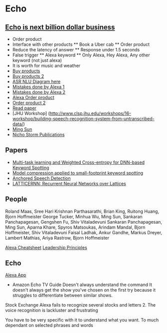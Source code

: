 # Echo

## [Echo is next billion dollar business](http://www.businessinsider.in/The-inside-story-of-how-Amazon-created-Echo-the-next-billion-dollar-business-no-one-saw-coming/articleshow/51664080.cms)

* Order product
* Interface with other products
** Book a Uber cab
** Order product
* Reduce the latency of answer
** Response under 1.5 seconds
* False trigger
** Alexa keyword
** Only Alexa, Hey Alexa, Any other keyword (not just alexa)
* It is worth for music and weather
* [Buy products](https://www.amazon.com/b/ref=s9_acss_bw_cg_VANS_1a1?node=14552177011&pf_rd_m=ATVPDKIKX0DER&pf_rd_s=merchandised-search-1&pf_rd_r=A0ACF8CXZPTPG308DHTY&pf_rd_t=101&pf_rd_p=738cf03b-ff35-4203-90e1-7ea3c82203c0&pf_rd_i=14655536011)
* [Buy products 2](https://www.amazon.com/b?node=14655536011)
* [ASR NLU Diagram here](http://www.geekwire.com/2016/amazon-ramps-up-recruiting-efforts-for-engineers/)
* [Mistakes done by Alexa 1](https://www.cnet.com/news/dammit-alexa-i-feel-bad-when-i-yell-at-my-amazon-echo/)
* [Mistakes done by Alexa 2](https://www.cnet.com/news/why-i-wanted-to-strangle-my-amazon-echo-on-prime-day/)
* [Alexa Order product](https://www.cnet.com/news/amazons-alexa-virtual-assistant-can-now-order-millions-of-items/)
* [Order product 2](http://finance.yahoo.com/news/alexa-prime-day-deals-070000114.html)
* [Read paper](https://scholar.google.com/citations?hl=en&user=zdvyXTsAAAAJ&view_op=list_works&sortby=pubdate)
* [JHU Workshop] (http://www.clsp.jhu.edu/workshops/16-workshop/building-speech-recognition-system-from-untranscribed-data/)
* [Ming Sun](https://www.linkedin.com/in/ming-sun-67427728)
* [Nicho Storm Publications](http://www.nikkostrom.com/publications/)

## Papers

* [Multi-task learning and Weighted Cross-entropy for DNN-based Keyword
Spotting](http://www.isca-speech.org/archive/Interspeech_2016/pdfs/1485.PDF)
* [Model compression applied to small-footprint keyword spotting](http://www.isca-speech.org/archive/Interspeech_2016/pdfs/1393.PDF)
* [Anchored Speech Detection](http://www.isca-speech.org/archive/Interspeech_2016/pdfs/1346.PDF)
* [LATTICERNN: Recurrent Neural Networks over Lattices](http://isca-speech.org/archive/Interspeech_2016/pdfs/1583.PDF)

## People

Roland Maas, Sree Hari Krishnan Parthasarathi, Brian King, Ruitong Huang, Bjorn Hoffmeister
George Tucker, Minhua Wu, Ming Sun, Sankaran Panchapagesan, Gengshen Fu, Shiv Vitaladevuni
Sankaran Panchapagesan, Ming Sun, Aparna Khare, Spyros Matsoukas, Arindam Mandal, Bjorn Hoffmeister, Shiv Vitaladevuni
Faisal Ladhak, Ankur Gandhe, Markus Dreyer, Lambert Mathias, Ariya Rastrow, Bjorn Hoffmeister

[Alexa Cheatsheet](https://www.bloomberg.com/graphics/2015-cheatsheets/amazon.html)
[Leadership Principles](https://www.amazon.jobs/principles)

## Echo

[Alexa App](https://turbofuture.com/consumer-electronics/The-20-Best-Amazon-Echo-Skills-in-the-Alexa-App)
* Amazon Echo TV Guide
Doesn't always understand the command
It doesn't always get the show you've chosen on the first try because it struggles to differentiate between similar shows.

Stock Exchange
 Alexa fails to recognize several stocks and letters
2. The voice recognition is lackluster and frustrating

You have to be very specific with it to understand what you want. 
To much dependant on selected phrases and words